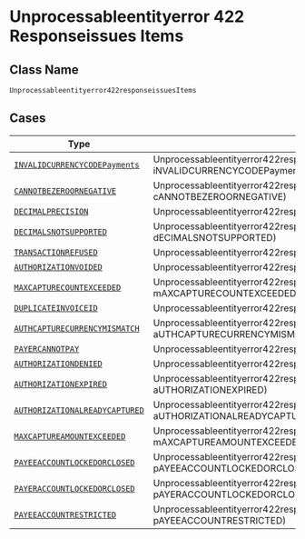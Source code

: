 
# Unprocessableentityerror 422 Responseissues Items

## Class Name

`Unprocessableentityerror422responseissuesItems`

## Cases

| Type | Factory Method |
|  --- | --- |
| [`INVALIDCURRENCYCODEPayments`](../../../doc/models/invalidcurrencycode-payments.md) | Unprocessableentityerror422responseissuesItems.fromINVALIDCURRENCYCODEPayments(INVALIDCURRENCYCODEPayments iNVALIDCURRENCYCODEPayments) |
| [`CANNOTBEZEROORNEGATIVE`](../../../doc/models/cannotbezeroornegative.md) | Unprocessableentityerror422responseissuesItems.fromCANNOTBEZEROORNEGATIVE(CANNOTBEZEROORNEGATIVE cANNOTBEZEROORNEGATIVE) |
| [`DECIMALPRECISION`](../../../doc/models/decimalprecision.md) | Unprocessableentityerror422responseissuesItems.fromDECIMALPRECISION(DECIMALPRECISION dECIMALPRECISION) |
| [`DECIMALSNOTSUPPORTED`](../../../doc/models/decimalsnotsupported.md) | Unprocessableentityerror422responseissuesItems.fromDECIMALSNOTSUPPORTED(DECIMALSNOTSUPPORTED dECIMALSNOTSUPPORTED) |
| [`TRANSACTIONREFUSED`](../../../doc/models/transactionrefused.md) | Unprocessableentityerror422responseissuesItems.fromTRANSACTIONREFUSED(TRANSACTIONREFUSED tRANSACTIONREFUSED) |
| [`AUTHORIZATIONVOIDED`](../../../doc/models/authorizationvoided.md) | Unprocessableentityerror422responseissuesItems.fromAUTHORIZATIONVOIDED(AUTHORIZATIONVOIDED aUTHORIZATIONVOIDED) |
| [`MAXCAPTURECOUNTEXCEEDED`](../../../doc/models/maxcapturecountexceeded.md) | Unprocessableentityerror422responseissuesItems.fromMAXCAPTURECOUNTEXCEEDED(MAXCAPTURECOUNTEXCEEDED mAXCAPTURECOUNTEXCEEDED) |
| [`DUPLICATEINVOICEID`](../../../doc/models/duplicateinvoiceid.md) | Unprocessableentityerror422responseissuesItems.fromDUPLICATEINVOICEID(DUPLICATEINVOICEID dUPLICATEINVOICEID) |
| [`AUTHCAPTURECURRENCYMISMATCH`](../../../doc/models/authcapturecurrencymismatch.md) | Unprocessableentityerror422responseissuesItems.fromAUTHCAPTURECURRENCYMISMATCH(AUTHCAPTURECURRENCYMISMATCH aUTHCAPTURECURRENCYMISMATCH) |
| [`PAYERCANNOTPAY`](../../../doc/models/payercannotpay.md) | Unprocessableentityerror422responseissuesItems.fromPAYERCANNOTPAY(PAYERCANNOTPAY pAYERCANNOTPAY) |
| [`AUTHORIZATIONDENIED`](../../../doc/models/authorizationdenied.md) | Unprocessableentityerror422responseissuesItems.fromAUTHORIZATIONDENIED(AUTHORIZATIONDENIED aUTHORIZATIONDENIED) |
| [`AUTHORIZATIONEXPIRED`](../../../doc/models/authorizationexpired.md) | Unprocessableentityerror422responseissuesItems.fromAUTHORIZATIONEXPIRED(AUTHORIZATIONEXPIRED aUTHORIZATIONEXPIRED) |
| [`AUTHORIZATIONALREADYCAPTURED`](../../../doc/models/authorizationalreadycaptured.md) | Unprocessableentityerror422responseissuesItems.fromAUTHORIZATIONALREADYCAPTURED(AUTHORIZATIONALREADYCAPTURED aUTHORIZATIONALREADYCAPTURED) |
| [`MAXCAPTUREAMOUNTEXCEEDED`](../../../doc/models/maxcaptureamountexceeded.md) | Unprocessableentityerror422responseissuesItems.fromMAXCAPTUREAMOUNTEXCEEDED(MAXCAPTUREAMOUNTEXCEEDED mAXCAPTUREAMOUNTEXCEEDED) |
| [`PAYEEACCOUNTLOCKEDORCLOSED`](../../../doc/models/payeeaccountlockedorclosed.md) | Unprocessableentityerror422responseissuesItems.fromPAYEEACCOUNTLOCKEDORCLOSED(PAYEEACCOUNTLOCKEDORCLOSED pAYEEACCOUNTLOCKEDORCLOSED) |
| [`PAYERACCOUNTLOCKEDORCLOSED`](../../../doc/models/payeraccountlockedorclosed.md) | Unprocessableentityerror422responseissuesItems.fromPAYERACCOUNTLOCKEDORCLOSED(PAYERACCOUNTLOCKEDORCLOSED pAYERACCOUNTLOCKEDORCLOSED) |
| [`PAYEEACCOUNTRESTRICTED`](../../../doc/models/payeeaccountrestricted.md) | Unprocessableentityerror422responseissuesItems.fromPAYEEACCOUNTRESTRICTED(PAYEEACCOUNTRESTRICTED pAYEEACCOUNTRESTRICTED) |

